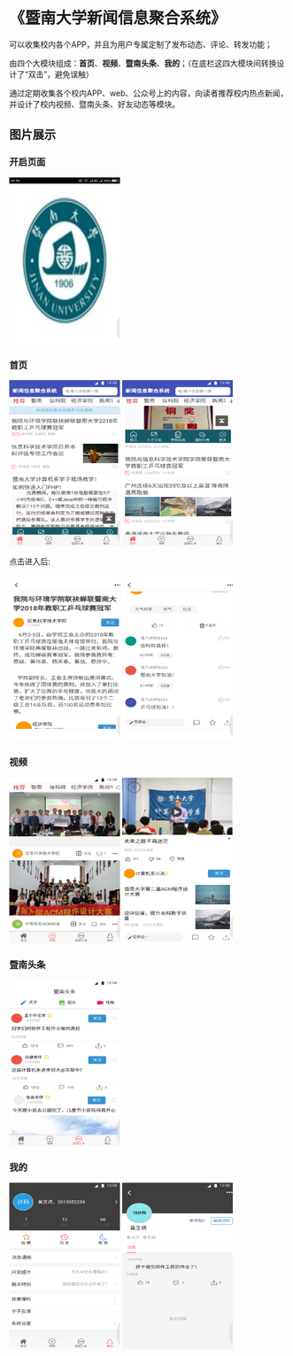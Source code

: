 # 《暨南大学新闻信息聚合系统》

可以收集校内各个APP，并且为用户专属定制了发布动态、评论、转发功能；

由四个大模块组成：**首页**、**视频**、**暨南头条**、**我的**；（在底栏这四大模块间转换设计了“双击”，避免误触）

通过定期收集各个校内APP、web、公众号上的内容，向读者推荐校内热点新闻，并设计了校内视频、暨南头条、好友动态等模块。

## 图片展示

### 开启页面
<img src="Screenshot_2018-06-11-10-59-37.png" width = "200" height = "300" alt="首页" />

### 首页
<img src="Screenshot_2018-06-11-11-00-58.png" width = "200" height = "300" alt="首页" />
<img src="Screenshot_2018-06-11-11-01-19.png" width = "200" height = "300" alt="首页" />

点击进入后:

<img src="Screenshot_2018-06-11-11-01-31.png" width = "200" height = "300" alt="首页" />
<img src="Screenshot_2018-06-11-11-01-34.png" width = "200" height = "300" alt="首页" />

### 视频
<img src="Screenshot_2018-06-11-11-01-47.png" width = "200" height = "300" alt="首页" />
<img src="Screenshot_2018-06-11-11-01-52.png" width = "200" height = "300" alt="首页" />

### 暨南头条
<img src="Screenshot_2018-06-11-11-02-02.png" width = "200" height = "300" alt="首页" />

### 我的
<img src="Screenshot_2018-06-11-11-02-11.png" width = "200" height = "300" alt="首页" />
<img src="Screenshot_2018-06-11-11-02-27.png" width = "200" height = "300" alt="首页" />
